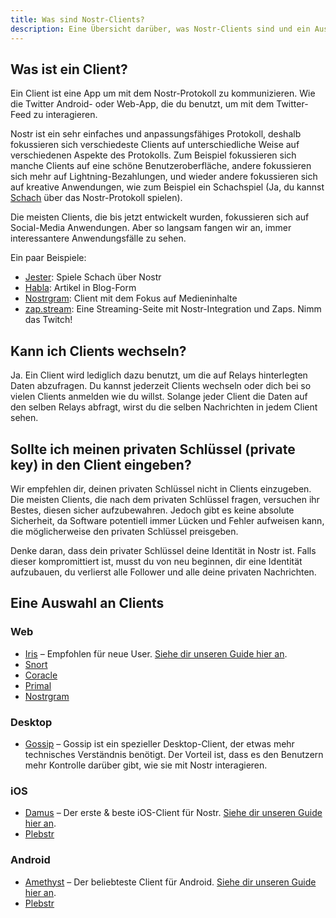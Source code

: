 ```yaml
---
title: Was sind Nostr-Clients?
description: Eine Übersicht darüber, was Nostr-Clients sind und ein Auswahl unserer Favouriten.
---
```


## Was ist ein Client?

Ein Client ist eine App um mit dem Nostr-Protokoll zu kommunizieren. Wie die Twitter Android- oder Web-App, die du benutzt, um mit dem Twitter-Feed zu interagieren.

Nostr ist ein sehr einfaches und anpassungsfähiges Protokoll, deshalb fokussieren sich verschiedeste Clients auf unterschiedliche Weise auf verschiedenen Aspekte des Protokolls. Zum Beispiel fokussieren sich manche Clients auf eine schöne Benutzeroberfläche, andere fokussieren sich mehr auf Lightning-Bezahlungen, und wieder andere fokussieren sich auf kreative Anwendungen, wie zum Beispiel ein Schachspiel (Ja, du kannst [Schach](https://jesterui.github.io?utm_source=nostr.how&ref=nostr.how) über das Nostr-Protokoll spielen).

Die meisten Clients, die bis jetzt entwickelt wurden, fokussieren sich auf Social-Media Anwendungen. Aber so langsam fangen wir an, immer interessantere Anwendungsfälle zu sehen.

Ein paar Beispiele:

-   [Jester](https://jesterui.github.io?utm_source=nostr.how&ref=nostr.how): Spiele Schach über Nostr
-   [Habla](https://habla.news?utm_source=nostr.how&ref=nostr.how): Artikel in Blog-Form
-   [Nostrgram](https://nostrgram.co?utm_source=nostr.how&ref=nostr.how): Client mit dem Fokus auf Medieninhalte
-   [zap.stream](https://zap.stream/): Eine Streaming-Seite mit Nostr-Integration und Zaps. Nimm das Twitch!

## Kann ich Clients wechseln?

Ja. Ein Client wird lediglich dazu benutzt, um die auf Relays hinterlegten Daten abzufragen. Du kannst jederzeit Clients wechseln oder dich bei so vielen Clients anmelden wie du willst. Solange jeder Client die Daten auf den selben Relays abfragt, wirst du die selben Nachrichten in jedem Client sehen.

## Sollte ich meinen privaten Schlüssel (private key) in den Client eingeben?

Wir empfehlen dir, deinen privaten Schlüssel nicht in Clients einzugeben. Die meisten Clients, die nach dem privaten Schlüssel fragen, versuchen ihr Bestes, diesen sicher aufzubewahren. Jedoch gibt es keine absolute Sicherheit, da Software potentiell immer Lücken und Fehler aufweisen kann, die möglicherweise den privaten Schlüssel preisgeben.

Denke daran, dass dein privater Schlüssel deine Identität in Nostr ist. Falls dieser kompromittiert ist, musst du von neu beginnen, dir eine Identität aufzubauen, du verlierst alle Follower und alle deine privaten Nachrichten.

## Eine Auswahl an Clients

### Web

-   [Iris](https://iris.to?utm_source=nostr.how&ref=nostr.how) – Empfohlen für neue User. [Siehe dir unseren Guide hier an](/de/guides/iris).
-   [Snort](https://snort.social?utm_source=nostr.how&ref=nostr.how)
-   [Coracle](https://coracle.social?utm_source=nostr.how&ref=nostr.how)
-   [Primal](https://primal.net?utm_source=nostr.how&ref=nostr.how)
-   [Nostrgram](https://nostrgram.co?utm_source=nostr.how&ref=nostr.how)

### Desktop

-   [Gossip](https://www.github.com/mikedilger/gossip) – Gossip ist ein spezieller Desktop-Client, der etwas mehr technisches Verständnis benötigt. Der Vorteil ist, dass es den Benutzern mehr Kontrolle darüber gibt, wie sie mit Nostr interagieren.

### iOS

-   [Damus](https://apps.apple.com/app/damus/id1628663131) – Der erste & beste iOS-Client für Nostr. [Siehe dir unseren Guide hier an](/de/guides/damus).
-   [Plebstr](https://apps.apple.com/app/plebstr-nostr-client/id1666230916)

### Android

-   [Amethyst](https://play.google.com/store/apps/details?id=com.vitorpamplona.amethyst) – Der beliebteste Client für Android. [Siehe dir unseren Guide hier an](/de/guides/amethyst).
-   [Plebstr](https://play.google.com/store/apps/details?id=com.plebstr.client)
